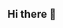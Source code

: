 ## Hi there 👋

<!--
# 👋公式 Floorp プロジェクトリポジトリへようこそ！

![cAwxtQsOwRgOfpK1642413929_1642413953](https://user-images.githubusercontent.com/73892113/149749551-3e1e2f2d-3e48-41f6-a7f0-93fd4edea7ab.png)



## 💫 Floorp プロジェクトとは？
<strong>「Floorp プロジェクトは、プライバシーを追求し、匿名性とウェブの公開性のバランスを追求する、プロジェクトのことです。」</strong>

Floorp ブラウザーは、Firefox ベースですが、Chromium ベースのようなUI、機能など、Firefox とは全く違う体験をお届けします。

アドオンは、Firefox のアドオンが使用可能になっています。アドオンは、<a href="https://addons.mozilla.org">AMO</a> から入手が可能です。

-->
